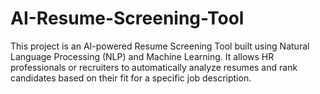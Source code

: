 # AI-Resume-Screening-Tool
This project is an AI-powered Resume Screening Tool built using Natural Language Processing (NLP) and Machine Learning. It allows HR professionals or recruiters to automatically analyze resumes and rank candidates based on their fit for a specific job description. 
